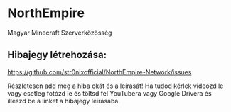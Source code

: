 # NorthEmpire
Magyar Minecraft Szerverközösség

## Hibajegy létrehozása:
https://github.com/str0nixofficial/NorthEmpire-Network/issues

Részletesen add meg a hiba okát és a leírását! Ha tudod kérlek videózd le vagy esetleg fotózd le és töltsd fel YouTubera vagy Google Drivera és illeszd be a linket a hibajegy leírásába.
